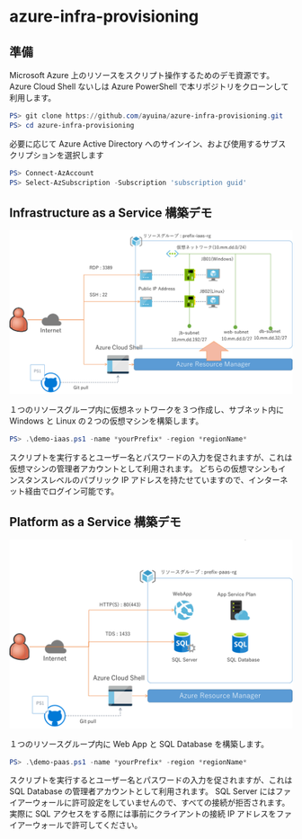 # azure-infra-provisioning

## 準備

Microsoft Azure 上のリソースをスクリプト操作するためのデモ資源です。
Azure Cloud Shell ないしは Azure PowerShell で本リポジトリをクローンして利用します。

```powershell
PS> git clone https://github.com/ayuina/azure-infra-provisioning.git
PS> cd azure-infra-provisioning
```

必要に応じて Azure Active Directory へのサインイン、および使用するサブスクリプションを選択します

```powershell
PS> Connect-AzAccount
PS> Select-AzSubscription -Subscription 'subscription guid'
```

## Infrastructure as a Service 構築デモ

![iaas demo](./assets/iaas-demo-overview.png)

１つのリソースグループ内に仮想ネットワークを３つ作成し、サブネット内に Windows と Linux の２つの仮想マシンを構築します。

```powershell
PS> .\demo-iaas.ps1 -name *yourPrefix* -region *regionName*
```

スクリプトを実行するとユーザー名とパスワードの入力を促されますが、これは仮想マシンの管理者アカウントとして利用されます。
どちらの仮想マシンもインスタンスレベルのパブリック IP アドレスを持たせていますので、インターネット経由でログイン可能です。


## Platform as a Service 構築デモ

![paas demo](./assets/paas-demo-overview.png)

１つのリソースグループ内に Web App と SQL Database を構築します。

```powershell
PS> .\demo-paas.ps1 -name *yourPrefix* -region *regionName*
```

スクリプトを実行するとユーザー名とパスワードの入力を促されますが、これは SQL Database の管理者アカウントとして利用されます。
SQL Server にはファイアーウォールに許可設定をしていませんので、すべての接続が拒否されます。
実際に SQL アクセスをする際には事前にクライアントの接続 IP アドレスをファイアーウォールで許可してください。
